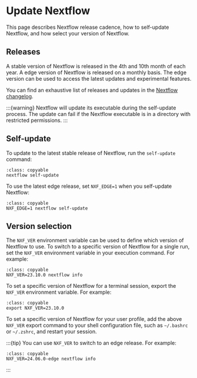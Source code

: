 # Update Nextflow

This page describes Nextflow release cadence, how to self-update Nextflow, and how select your version of Nextflow.

## Releases

A stable version of Nextflow is released in the 4th and 10th month of each year. A edge version of Nextflow is released on a monthly basis. The edge version can be used to access the latest updates and experimental features. 

You can find an exhaustive list of releases and updates in the [Nextflow changelog](https://github.com/nextflow-io/nextflow/blob/master/changelog.txt).

:::{warning}
Nextflow will update its executable during the self-update process. The update can fail if the Nextflow executable is in a directory with restricted permissions.
:::

## Self-update

To update to the latest stable release of Nextflow, run the `self-update` command:

```{code-block} bash
:class: copyable
nextflow self-update
```

To use the latest edge release, set `NXF_EDGE=1` when you self-update Nextflow:

```{code-block} bash
:class: copyable
NXF_EDGE=1 nextflow self-update
```

## Version selection

The `NXF_VER` environment variable can be used to define which version of Nextflow to use. To switch to a specific version of Nextflow for a single run, set the `NXF_VER` environment variable in your execution command. For example:

```{code-block} bash
:class: copyable
NXF_VER=23.10.0 nextflow info
```

To set a specific version of Nextflow for a terminal session, export the `NXF_VER` environment variable. For example:

```{code-block} bash
:class: copyable
export NXF_VER=23.10.0
```

To set a specific version of Nextflow for your user profile, add the above `NXF_VER` export command to your shell configuration file, such as `~/.bashrc` or `~/.zshrc`, and restart your session.

:::{tip}
You can use `NXF_VER` to switch to an edge release. For example:

```{code-block} bash
:class: copyable
NXF_VER=24.06.0-edge nextflow info
```
:::
